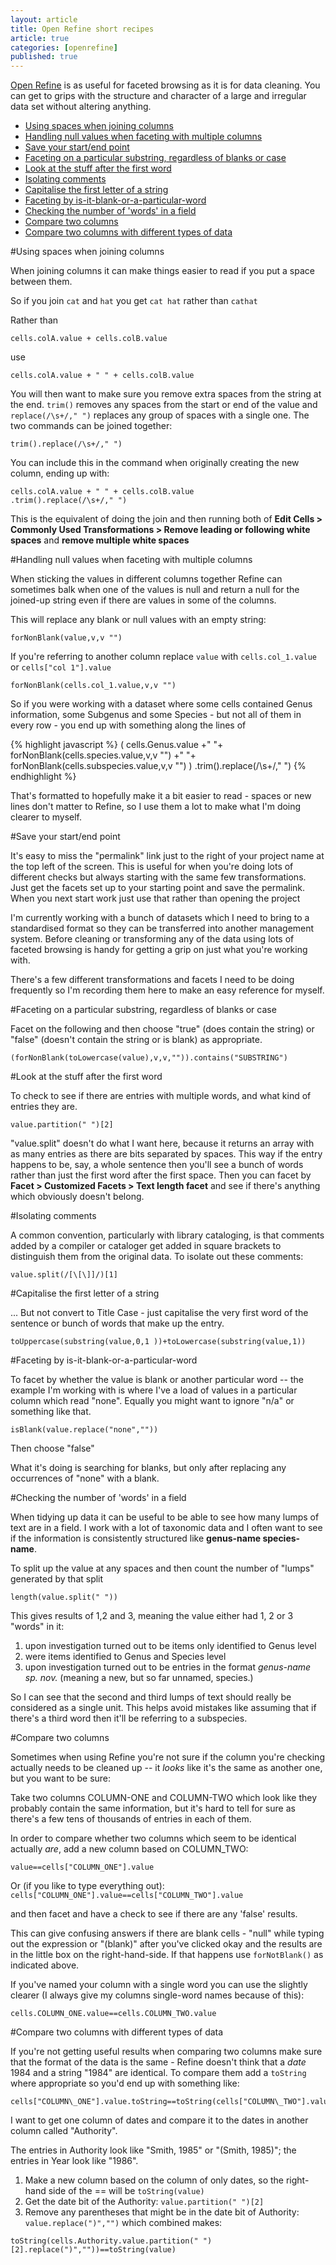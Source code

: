```yaml
---
layout: article
title: Open Refine short recipes
article: true
categories: [openrefine]
published: true
---
```


[Open Refine](http://openrefine.org/) is as useful for faceted browsing as it is for data cleaning. You can get to grips with the structure and character of a large and irregular data set without altering anything. 

- [Using spaces when joining columns](#spaces)
- [Handling null values when faceting with multiple columns](#null)
- [Save your start/end point](#startend)
- [Faceting on a particular substring, regardless of blanks or case](#blankcase)
- [Look at the stuff after the first word](#secondword)
- [Isolating comments](#comments)
- [Capitalise the first letter of a string](#firstletter)
- [Faceting by is-it-blank-or-a-particular-word](#blankword)
- [Checking the number of 'words' in a field](#nowords)
- [Compare two columns](#compcol)
- [Compare two columns with different types of data](#compdifcol)

<a name="spaces"></a>
#Using spaces when joining columns

When joining columns it can make things easier to read if you put a space between them.

So if you join `cat` and `hat` you get `cat hat` rather than `cathat`

Rather than  

`cells.colA.value + cells.colB.value`  

use

`cells.colA.value + " " + cells.colB.value`

You will then want to make sure you remove extra spaces from the string at the end. `trim()` removes any spaces from the start or end of the value and `replace(/\s+/," ")` replaces any group of spaces with a single one. The two commands can be joined together:

`trim().replace(/\s+/," ")`

You can include this in the command when originally creating the new column, ending up with:

```
cells.colA.value + " " + cells.colB.value
.trim().replace(/\s+/," ")
```

This is the equivalent of doing the join and then running both of **Edit Cells > Commonly Used Transformations > Remove leading or following white spaces** and **remove multiple white spaces**

<a name="null"></a>
#Handling null values when faceting with multiple columns

When sticking the values in different columns together Refine can sometimes balk when one of the values is null and return a null for the joined-up string even if there are values in some of the columns.

This will replace any blank or null values with an empty string:
```
forNonBlank(value,v,v "")
```

If you're referring to another column replace `value` with `cells.col_1.value` or `cells["col 1"].value`

```
forNonBlank(cells.col_1.value,v,v "")
```

So if you were working with a dataset where some cells contained Genus information, some Subgenus and some Species - but not all of them in every row - you end up with something along the lines of

{% highlight javascript %}
(
cells.Genus.value +" "+
forNonBlank(cells.species.value,v,v "") +" "+
forNonBlank(cells.subspecies.value,v,v "")
)
.trim().replace(/\s+/," ")
{% endhighlight %}

That's formatted to hopefully make it a bit easier to read - spaces or new lines don't matter to Refine, so I use them a lot to make what I'm doing clearer to myself.

<a name="startend"></a>
#Save your start/end point

It's easy to miss the "permalink" link just to the right of your project name at the top left of the screen.  This is useful for when you're doing lots of different checks but always starting with the same few transformations.  Just get the facets set up to your starting point and save the permalink. When you next start work just use that rather than opening the project

I'm currently working with a bunch of datasets which I need to bring to a standardised format so they can be transferred into another management system.  Before cleaning or transforming any of the data using lots of faceted browsing is handy for getting a grip on just what you're working with.

There's a few different transformations and facets I need to be doing frequently so I'm recording them here to make an easy reference for myself.

<a name="blankcase"></a>
#Faceting on a particular substring, regardless of blanks or case

Facet on the following and then choose "true" (does contain the string) or "false" (doesn't contain the string or is blank) as appropriate.

```
(forNonBlank(toLowercase(value),v,v,"")).contains("SUBSTRING")
```

<a name="secondword"></a>
#Look at the stuff after the first word

To check to see if there are entries with multiple words, and what kind of entries they are. 

```
value.partition(" ")[2]
```

"value.split" doesn't do what I want here, because it returns an array with as many entries as there are bits separated by spaces. This way if the entry happens to be, say, a whole sentence then you'll see a bunch of words rather than just the first word after the first space.  Then you can facet by **Facet > Customized Facets > Text length facet** and see if there's anything which obviously doesn't belong.

<a name="comments"></a>
#Isolating comments

A common convention, particularly with library cataloging, is that comments added by a compiler or cataloger get added in square brackets to distinguish them from the original data. To isolate out these comments:

```
value.split(/[\[\]]/)[1]
```

<a name="firstletter"></a>
#Capitalise the first letter of a string

... But not convert to Title Case - just capitalise the very first word of the sentence or bunch of words that make up the entry.

```
toUppercase(substring(value,0,1 ))+toLowercase(substring(value,1))
```

<a name="blankword"></a>
#Faceting by is-it-blank-or-a-particular-word

To facet by whether the value is blank or another particular word -- the example I'm working with is where I've a load of values in a particular column which read "none". Equally you might want to ignore "n/a" or something like that.

```
isBlank(value.replace("none",""))
```
Then choose "false"

What it's doing is searching for blanks, but only after replacing any occurrences of "none" with a blank.

<a name="nowords"></a>
#Checking the number of 'words' in a field

When tidying up data it can be useful to be able to see how many lumps of text are in a field. I work with a lot of taxonomic data and I often want to see if the information is consistently structured like **genus-name species-name**.

To split up the value at any spaces and then count the number of "lumps" generated by that split

```
length(value.split(" "))
```

This gives results of 1,2 and 3, meaning the value either had 1, 2 or 3 "words" in it:

1. upon investigation turned out to be items only identified to Genus level
2. were items identified to Genus and Species level
3. upon investigation turned out to be entries in the format *genus-name sp. nov.* (meaning a new, but so far unnamed, species.)

So I can see that the second and third lumps of text should really be considered as a single unit. This helps avoid mistakes like assuming that if there's a third word then it'll be referring to a subspecies.


<a name="compcol"></a>
#Compare two columns

Sometimes when using Refine you're not sure if the column you're checking actually needs to be cleaned up -- it *looks* like it's the same as another one, but you want to be sure:

Take two columns COLUMN-ONE and COLUMN-TWO which look like they probably contain the same information, but it's hard to tell for sure as there's a few tens of thousands of entries in each of them.

In order to compare whether two columns which seem to be identical actually *are*, add a new column based on COLUMN_TWO:

`
value==cells["COLUMN_ONE"].value
`

Or (if you like to type everything out): `cells["COLUMN_ONE"].value==cells["COLUMN_TWO"].value`

and then facet and have a check to see if there are any 'false' results.  

This can give confusing answers if there are blank cells - "null" while typing out the expression or "(blank)" after you've clicked okay and the results are in the little box on the right-hand-side. If that happens use `forNotBlank()` as indicated above.

If you've named your column with a single word you can use the slightly clearer (I always give my columns single-word names because of this):

`
cells.COLUMN_ONE.value==cells.COLUMN_TWO.value
`




<a name="compdifcol"></a>
#Compare two columns with different types of data

If you're not getting useful results when comparing two columns make sure that the format of the data is the same - Refine doesn't think that a _date_ 1984 and a string "1984" are identical.  To compare them add a `toString` where appropriate so you'd end up with something like:

```
cells["COLUMN\_ONE"].value.toString==toString(cells["COLUMN\_TWO"].value)
```

I want to get one column of dates and compare it to the dates in another column called "Authority". 

The entries in Authority look like "Smith, 1985" or "(Smith, 1985)"; the entries in Year look like "1986".

1. Make a new column based on the column of only dates, so the right-hand side of the == will be `toString(value)`
2. Get the date bit of the Authority: `value.partition(" ")[2]`
3. Remove any parentheses that might be in the date bit of Authority: `value.replace(")","")`
which combined makes:

`
toString(cells.Authority.value.partition(" ")[2].replace(")",""))==toString(value)
`
